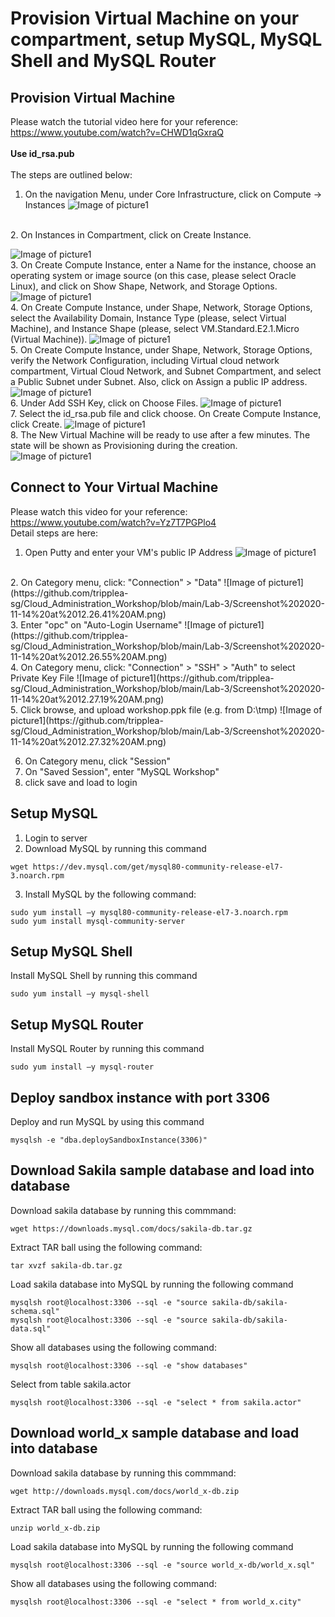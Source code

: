 # Provision Virtual Machine on your compartment, setup MySQL, MySQL Shell and MySQL Router
## Provision Virtual Machine 
Please watch the tutorial video here for your reference: https://www.youtube.com/watch?v=CHWD1qGxraQ </br></br>
**Use id_rsa.pub** </br></br>
The steps are outlined below: </br>

1.	On the navigation Menu, under Core Infrastructure, click on Compute -> Instances
![Image of picture1](https://github.com/tripplea-sg/Cloud_Administration_Workshop/blob/main/Lab-3/Screenshot%202020-11-13%20at%209.52.51%20PM.png)
</br>
2.	On Instances in <Compartment Name> Compartment, click on Create Instance.

![Image of picture1](https://github.com/tripplea-sg/Cloud_Administration_Workshop/blob/main/Lab-3/Screenshot%202020-11-13%20at%209.54.46%20PM.png)
</br>
3.	On Create Compute Instance, enter a Name for the instance, choose an operating system or image source (on this case, please select Oracle Linux), and click on Show Shape, Network, and Storage Options.
![Image of picture1](https://github.com/tripplea-sg/Cloud_Administration_Workshop/blob/main/Lab-3/Picture3.png)
</br>
4.	On Create Compute Instance, under Shape, Network, Storage Options, select the Availability Domain, Instance Type (please, select Virtual Machine), and Instance Shape (please, select VM.Standard.E2.1.Micro (Virtual Machine)). 
![Image of picture1](https://github.com/tripplea-sg/Cloud_Administration_Workshop/blob/main/Lab-3/Picture4.png)
</br>
5.	On Create Compute Instance, under Shape, Network, Storage Options, verify the Network Configuration, including Virtual cloud network compartment, Virtual Cloud Network, and Subnet Compartment, and select a Public Subnet under Subnet. Also, click on Assign a public IP address.  
![Image of picture1](https://github.com/tripplea-sg/Cloud_Administration_Workshop/blob/main/Lab-3/Picture5.png)
</br>
6. Under Add SSH Key, click on Choose Files.
![Image of picture1](https://github.com/tripplea-sg/Cloud_Administration_Workshop/blob/main/Lab-3/Screenshot%202020-11-13%20at%2010.36.56%20PM.png)
</br>
7. Select the id_rsa.pub file and click choose. 
On Create Compute Instance, click Create.
![Image of picture1](https://github.com/tripplea-sg/Cloud_Administration_Workshop/blob/main/Lab-3/Screenshot%202020-11-13%20at%2010.37.13%20PM.png)
</br>
8.	The New Virtual Machine will be ready to use after a few minutes. The state will be shown as Provisioning during the creation.  
![Image of picture1](https://github.com/tripplea-sg/Cloud_Administration_Workshop/blob/main/Lab-3/Screenshot%202020-11-13%20at%2010.42.56%20PM.png)
</br>

## Connect to Your Virtual Machine
Please watch this video for your reference: https://www.youtube.com/watch?v=Yz7T7PGPlo4
</br>
Detail steps are here:
1. Open Putty and enter your VM's public IP Address
![Image of picture1](https://github.com/tripplea-sg/Cloud_Administration_Workshop/blob/main/Lab-3/Screenshot%202020-11-14%20at%2012.26.19%20AM.png)
</br>
2. On Category menu, click: "Connection" > "Data"
![Image of picture1](https://github.com/tripplea-sg/Cloud_Administration_Workshop/blob/main/Lab-3/Screenshot%202020-11-14%20at%2012.26.41%20AM.png)
</br>
3. Enter "opc" on "Auto-Login Username"
![Image of picture1](https://github.com/tripplea-sg/Cloud_Administration_Workshop/blob/main/Lab-3/Screenshot%202020-11-14%20at%2012.26.55%20AM.png)
</br>
4. On Category menu, click: "Connection" > "SSH" > "Auth" to select Private Key File
![Image of picture1](https://github.com/tripplea-sg/Cloud_Administration_Workshop/blob/main/Lab-3/Screenshot%202020-11-14%20at%2012.27.19%20AM.png)
</br>
5. Click browse, and upload workshop.ppk file (e.g. from D:\tmp)
![Image of picture1](https://github.com/tripplea-sg/Cloud_Administration_Workshop/blob/main/Lab-3/Screenshot%202020-11-14%20at%2012.27.32%20AM.png)
</br>


6. On Category menu, click "Session"
7. On "Saved Session", enter "MySQL Workshop"
8. click save and load to login

## Setup MySQL
1. Login to server </br>
2. Download MySQL by running this command
```
wget https://dev.mysql.com/get/mysql80-community-release-el7-3.noarch.rpm
```
3. Install MySQL by the following command:
```
sudo yum install –y mysql80-community-release-el7-3.noarch.rpm
sudo yum install mysql-community-server
```
## Setup MySQL Shell
Install MySQL Shell by running this command
```
sudo yum install –y mysql-shell
```
## Setup MySQL Router
Install MySQL Router by running this command
```
sudo yum install –y mysql-router
```
## Deploy sandbox instance with port 3306
Deploy and run MySQL by using this command
```
mysqlsh -e "dba.deploySandboxInstance(3306)"
```
## Download Sakila sample database and load into database 
Download sakila database by running this commmand:
```
wget https://downloads.mysql.com/docs/sakila-db.tar.gz
```
Extract TAR ball using the following command:
```
tar xvzf sakila-db.tar.gz
```
Load sakila database into MySQL by running the following command
```
mysqlsh root@localhost:3306 --sql -e "source sakila-db/sakila-schema.sql"
mysqlsh root@localhost:3306 --sql -e "source sakila-db/sakila-data.sql"
```
Show all databases using the following command:
```
mysqlsh root@localhost:3306 --sql -e "show databases"
```
Select from table sakila.actor
```
mysqlsh root@localhost:3306 --sql -e "select * from sakila.actor"
```
## Download world_x sample database and load into database 
Download sakila database by running this commmand:
```
wget http://downloads.mysql.com/docs/world_x-db.zip
```
Extract TAR ball using the following command:
```
unzip world_x-db.zip 
```
Load sakila database into MySQL by running the following command
```
mysqlsh root@localhost:3306 --sql -e "source world_x-db/world_x.sql"
```
Show all databases using the following command:
```
mysqlsh root@localhost:3306 --sql -e "select * from world_x.city"
```
